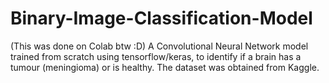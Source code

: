 # Binary-Image-Classification-Model
(This was done on Colab btw :D) A Convolutional Neural Network model trained from scratch using tensorflow/keras, to identify if a brain has a tumour (meningioma) or is healthy. The dataset was obtained from Kaggle.

